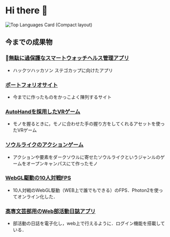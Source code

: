 # Hi there 👋

![Top Languages Card (Compact layout)](https://github-readme-stats.vercel.app/api/top-langs/?username=U3cSeroH1&layout=compact)

## 今までの成果物

### 🚧[無駄に過保護なスマートウォッチヘルス管理アプリ](https://github.com/U3cSeroH1/sutegokappu_mudanimarumaru)
 * ハックツハッカソン ステゴカップに向けたアプリ

### [ポートフォリオサイト](https://github.com/U3cSeroH1/myIntroPage)
 * 今までに作ったものをかっこよく陳列するサイト

### [AutoHandを採用したVRゲーム](https://github.com/U3cSeroH1/ZISSEN_VR_GAME)
 * モノを握るときに，モノに合わせた手の握り方をしてくれるアセットを使ったVRゲーム

### [ソウルライクのアクションゲーム](https://github.com/U3cSeroH1/C3OCtpsActionGame)
 * アクションや要素をダークソウルに寄せたソウルライクというジャンルのゲームをオープンキャンパスにて作ったモノ

### [WebGL駆動の10人対戦FPS](https://github.com/U3cSeroH1/PUN2TUTORIAL)
 * 10人対戦のWebGL駆動（WEB上で誰でもできる）のFPS．Photon2を使ってオンライン化した．

### [高専文芸部用のWeb部活動日誌アプリ](https://github.com/U3cSeroH1/bungeilocalsns)
 * 部活動の日誌を電子化し，web上で行えるように．ログイン機能を搭載している．
<!--
**U3cSeroH1/U3cSeroH1** is a ✨ _special_ ✨ repository because its `README.md` (this file) appears on your GitHub profile.

Here are some ideas to get you started:

- 🔭 I’m currently working on ...
- 🌱 I’m currently learning ...
- 👯 I’m looking to collaborate on ...
- 🤔 I’m looking for help with ...
- 💬 Ask me about ...
- 📫 How to reach me: ...
- 😄 Pronouns: ...
- ⚡ Fun fact: ...
-->
